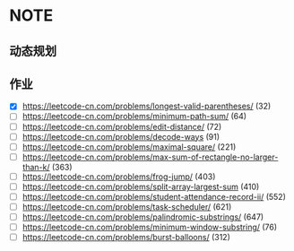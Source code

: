 # NOTE

## 动态规划

## 作业

- [x] https://leetcode-cn.com/problems/longest-valid-parentheses/   (32)
- [ ] https://leetcode-cn.com/problems/minimum-path-sum/    (64)
- [ ] https://leetcode-cn.com/problems/edit-distance/    (72)
- [ ] https://leetcode-cn.com/problems/decode-ways   (91)
- [ ] https://leetcode-cn.com/problems/maximal-square/   (221)
- [ ] https://leetcode-cn.com/problems/max-sum-of-rectangle-no-larger-than-k/    (363)
- [ ] https://leetcode-cn.com/problems/frog-jump/   (403)
- [ ] https://leetcode-cn.com/problems/split-array-largest-sum    (410)
- [ ] https://leetcode-cn.com/problems/student-attendance-record-ii/    (552)
- [ ] https://leetcode-cn.com/problems/task-scheduler/     (621)
- [ ] https://leetcode-cn.com/problems/palindromic-substrings/   (647)
- [ ] https://leetcode-cn.com/problems/minimum-window-substring/    (76)
- [ ] https://leetcode-cn.com/problems/burst-balloons/    (312)
